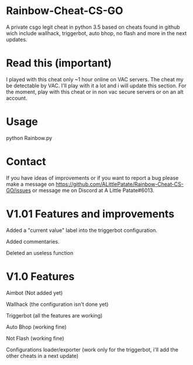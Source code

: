 # Rainbow-Cheat-CS-GO
A private csgo legit cheat in python 3.5 based on cheats found in github wich include wallhack, triggerbot, auto bhop, no flash and more in the next updates.

# Read this (important)
I played with this cheat only ~1 hour online on VAC servers.
The cheat my be detectable by VAC.
I'll play with it a lot and i will update this section.
For the moment, play with this cheat or in non vac secure servers or on an alt account.

# Usage
python Rainbow.py

# Contact
If you have ideas of improvements or if you want to report a bug please make a message on https://github.com/ALittlePatate/Rainbow-Cheat-CS-GO/issues or message me on Discord at A Little Patate#6013.

# V1.01 Features and improvements

Added a "current value" label into the triggerbot configuration.

Added commentaries.

Deleted an useless function

# V1.0 Features

Aimbot (Not added yet)

Wallhack (the configuration isn't done yet)

Triggerbot (all the features are working)

Auto Bhop (working fine)

Not Flash (working fine)

Configurations loader/exporter (work only for the triggerbot, i'll add the other cheats in a next update)
